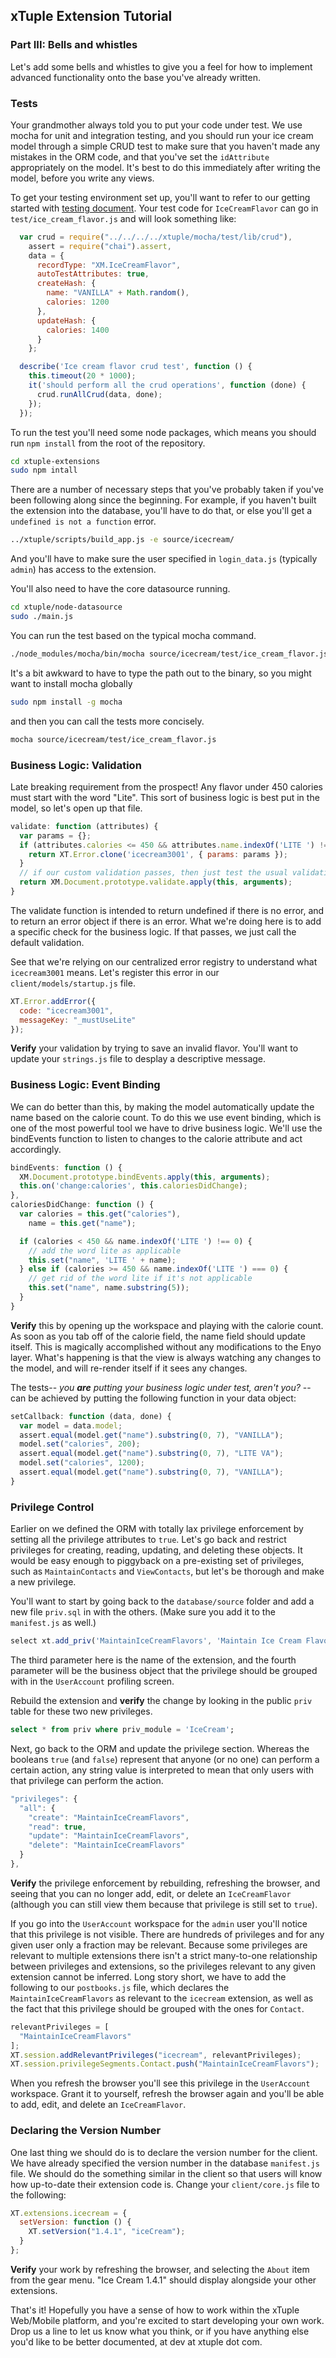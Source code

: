 ## xTuple Extension Tutorial
### Part III: Bells and whistles

Let's add some bells and whistles to give you a feel for how to implement advanced functionality onto the base you've already written.

### Tests

Your grandmother always told you to put your code under test. We use mocha for unit and integration testing, and you should run your ice cream model through a simple CRUD test to make sure that you haven't made any mistakes in the ORM code, and that you've set the `idAttribute` appropriately on the model. It's best to do this immediately after writing the model, before you write any views.

To get your testing environment set up, you'll want to refer to our getting started with [testing document](https://github.com/xtuple/xtuple/wiki/Testing-Setup). Your test code for `IceCreamFlavor` can go in `test/ice_cream_flavor.js` and will look something like:

```javascript
  var crud = require("../../../../xtuple/mocha/test/lib/crud"),
    assert = require("chai").assert,
    data = {
      recordType: "XM.IceCreamFlavor",
      autoTestAttributes: true,
      createHash: {
        name: "VANILLA" + Math.random(),
        calories: 1200
      },
      updateHash: {
        calories: 1400
      }
    };

  describe('Ice cream flavor crud test', function () {
    this.timeout(20 * 1000);
    it('should perform all the crud operations', function (done) {
      crud.runAllCrud(data, done);
    });
  });
```

To run the test you'll need some node packages, which means you should run `npm install` from the root of the repository. 
```bash
cd xtuple-extensions
sudo npm intall
```

There are a number of necessary steps that you've probably taken if you've been following along since the beginning. For example, if you haven't built the extension into the database, you'll have to do that, or else you'll get a `undefined is not a function` error.
```bash
../xtuple/scripts/build_app.js -e source/icecream/
```
And you'll have to make sure the user specified in `login_data.js` (typically `admin`) has access to the extension.

You'll also need to have the core datasource running.
```bash
cd xtuple/node-datasource
sudo ./main.js
```

You can run the test based on the typical mocha command.
```bash
./node_modules/mocha/bin/mocha source/icecream/test/ice_cream_flavor.js
```

It's a bit awkward to have to type the path out to the binary, so you might want to install mocha globally
```bash
sudo npm install -g mocha
```

and then you can call the tests more concisely.
```bash
mocha source/icecream/test/ice_cream_flavor.js
```

### Business Logic: Validation

Late breaking requirement from the prospect! Any flavor under 450 calories must start with the word "Lite". This sort of business logic is best put in the model, so let's open up that file.

```javascript
validate: function (attributes) {
  var params = {};
  if (attributes.calories <= 450 && attributes.name.indexOf('LITE ') !== 0) {
    return XT.Error.clone('icecream3001', { params: params });
  }
  // if our custom validation passes, then just test the usual validation
  return XM.Document.prototype.validate.apply(this, arguments);
}
```

The validate function is intended to return undefined if there is no error, and to return an error object if there is an error. What we're doing here is to add a specific check for the business logic. If that passes, we just call the default validation.

See that we're relying on our centralized error registry to understand what `icecream3001` means. Let's register this error in our `client/models/startup.js` file.

```javascript
XT.Error.addError({
  code: "icecream3001",
  messageKey: "_mustUseLite"
});
```

**Verify** your validation by trying to save an invalid flavor. You'll want to update your `strings.js` file to desplay a descriptive message.

### Business Logic: Event Binding

We can do better than this, by making the model automatically update the name based on the calorie count. To do this we use event binding, which is one of the most powerful tool we have to drive business logic. We'll use the bindEvents function to listen to changes to the calorie attribute and act accordingly.

```javascript
bindEvents: function () {
  XM.Document.prototype.bindEvents.apply(this, arguments);
  this.on('change:calories', this.caloriesDidChange);
},
caloriesDidChange: function () {
  var calories = this.get("calories"),
    name = this.get("name");

  if (calories < 450 && name.indexOf('LITE ') !== 0) {
    // add the word lite as applicable
    this.set("name", 'LITE ' + name);
  } else if (calories >= 450 && name.indexOf('LITE ') === 0) {
    // get rid of the word lite if it's not applicable
    this.set("name", name.substring(5));
  }
}
```

**Verify** this by opening up the workspace and playing with the calorie count. As soon as you tab off of the calorie field, the name field should update itself. This is magically accomplished without any modifications to the Enyo layer. What's happening is that the view is always watching any changes to the model, and will re-render itself if it sees any changes. 

The tests-- _you **are** putting your business logic under test, aren't you?_ -- can be achieved by putting the following function in your data object:

```javascript
setCallback: function (data, done) {
  var model = data.model;
  assert.equal(model.get("name").substring(0, 7), "VANILLA");
  model.set("calories", 200);
  assert.equal(model.get("name").substring(0, 7), "LITE VA");
  model.set("calories", 1200);
  assert.equal(model.get("name").substring(0, 7), "VANILLA");
}
```

### Privilege Control

Earlier on we defined the ORM with totally lax privilege enforcement by setting all the privilege attributes to `true`. Let's go back and restrict privileges for creating, reading, updating, and deleting these objects. It would be easy enough to piggyback on a pre-existing set of privileges, such as `MaintainContacts` and `ViewContacts`, but let's be thorough and make a new privilege.

You'll want to start by going back to the `database/source` folder and add a new file `priv.sql` in with the others. (Make sure you add it to the `manifest.js` as well.)

```javascript
select xt.add_priv('MaintainIceCreamFlavors', 'Maintain Ice Cream Flavors', 'IceCream', 'Contact');
```

The third parameter here is the name of the extension, and the fourth parameter will be the business object that the privilege should be grouped with in the `UserAccount` profiling screen.

Rebuild the extension and **verify** the change by looking in the public `priv` table for these two new privileges.

```sql
select * from priv where priv_module = 'IceCream';
```

Next, go back to the ORM and update the privilege section. Whereas the booleans `true` (and `false`) represent that anyone (or no one) can perform a certain action, any string value is interpreted to mean that only users with that privilege can perform the action.

```javascript
"privileges": {
  "all": {
    "create": "MaintainIceCreamFlavors",
    "read": true,
    "update": "MaintainIceCreamFlavors",
    "delete": "MaintainIceCreamFlavors"
  }
},
```

**Verify** the privilege enforcement by rebuilding, refreshing the browser, and seeing that you can no longer add, edit, or delete an `IceCreamFlavor` (although you can still view them because that privilege is still set to `true`). 

If you go into the `UserAccount` workspace for the `admin` user you'll notice that this privilege is not visible. There are hundreds of privileges and for any given user only a fraction may be relevant. Because some privileges are relevant to multiple extensions there isn't a strict many-to-one relationship between privileges and extensions, so the privileges relevant to any given extension cannot be inferred. Long story short, we have to add the following to our `postbooks.js` file, which declares the `MaintainIceCreamFlavors` as relevant to the `icecream` extension, as well as the fact that this privilege should be grouped with the ones for `Contact`.

```javascript
relevantPrivileges = [
  "MaintainIceCreamFlavors"
];
XT.session.addRelevantPrivileges("icecream", relevantPrivileges);
XT.session.privilegeSegments.Contact.push("MaintainIceCreamFlavors");
```

When you refresh the browser you'll see this privilege in the `UserAccount` workspace. Grant it to yourself, refresh the browser again and you'll be able to add, edit, and delete an `IceCreamFlavor`.

### Declaring the Version Number

One last thing we should do is to declare the version number for the client. We have already specified the version number in the database `manifest.js` file. We should do the something similar in the client so that users will know how up-to-date their extension code is. Change your `client/core.js` file to the following:

```javascript
XT.extensions.icecream = {
  setVersion: function () {
    XT.setVersion("1.4.1", "iceCream");
  }
};
```

**Verify** your work by refreshing the browser, and selecting the `About` item from the gear menu. "Ice Cream 1.4.1" should display alongside your other extensions.

That's it! Hopefully you have a sense of how to work within the xTuple Web/Mobile platform, and you're excited to start developing your own work. Drop us a line to let us know what you think, or if you have anything else you'd like to be better documented, at dev at xtuple dot com.
